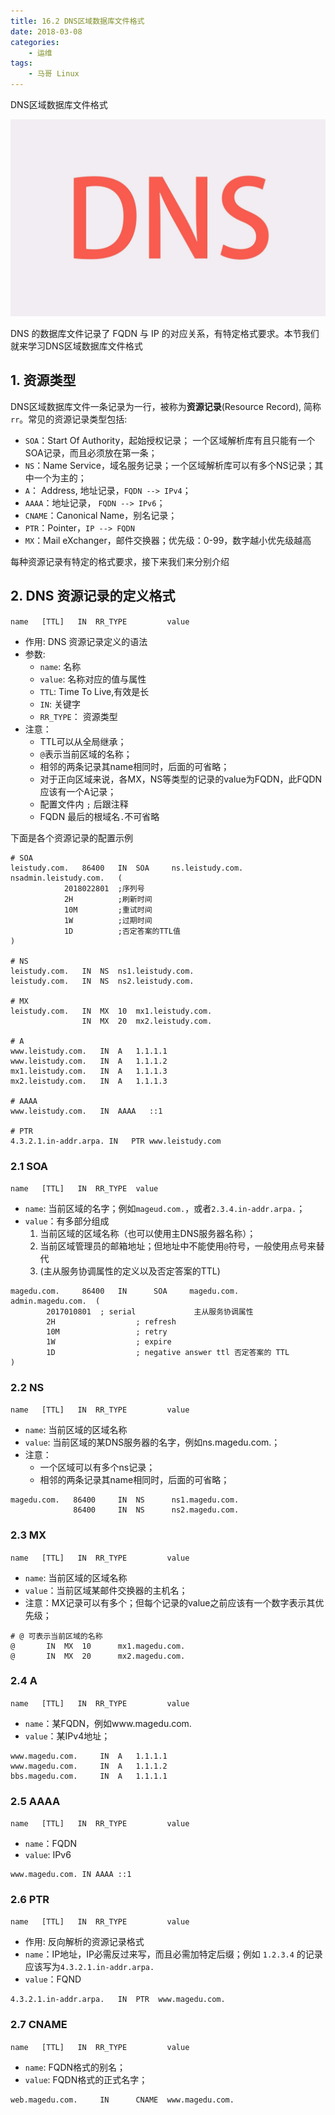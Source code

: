 ```yaml
---
title: 16.2 DNS区域数据库文件格式
date: 2018-03-08
categories:
    - 运维
tags:
    - 马哥 Linux
---
```


DNS区域数据库文件格式

![linux-mt](/images/linux_mt/dns_title.jpg)
<!-- more -->

DNS 的数据库文件记录了 FQDN 与 IP 的对应关系，有特定格式要求。本节我们就来学习DNS区域数据库文件格式

## 1. 资源类型
DNS区域数据库文件一条记录为一行，被称为**资源记录**(Resource Record), 简称`rr`。常见的资源记录类型包括:
- `SOA`：Start Of Authority，起始授权记录； 一个区域解析库有且只能有一个SOA记录，而且必须放在第一条；
- `NS`：Name Service，域名服务记录；一个区域解析库可以有多个NS记录；其中一个为主的；
- `A`： Address, 地址记录，`FQDN --> IPv4`；
- `AAAA`：地址记录， `FQDN --> IPv6`；
- `CNAME`：Canonical Name，别名记录；
- `PTR`：Pointer，`IP --> FQDN`
- `MX`：Mail eXchanger，邮件交换器；优先级：0-99，数字越小优先级越高

每种资源记录有特定的格式要求，接下来我们来分别介绍

## 2. DNS 资源记录的定义格式
`name  	[TTL] 	IN	RR_TYPE 		value`
- 作用: DNS 资源记录定义的语法
- 参数:
	- `name`: 名称
	- `value`: 名称对应的值与属性
	- `TTL`: Time To Live,有效是长
	- `IN`: 关键字
	- `RR_TYPE`： 资源类型
- 注意：
	- TTL可以从全局继承；
	- `@`表示当前区域的名称；
	- 相邻的两条记录其name相同时，后面的可省略；
	- 对于正向区域来说，各MX，NS等类型的记录的value为FQDN，此FQDN应该有一个A记录；
	- 配置文件内 `;` 后跟注释
	- FQDN 最后的根域名`.`不可省略

下面是各个资源记录的配置示例

```
# SOA
leistudy.com.   86400   IN  SOA     ns.leistudy.com.    nsadmin.leistudy.com.   (
            2018022801  ;序列号
            2H          ;刷新时间
            10M         ;重试时间
            1W          ;过期时间
            1D          ;否定答案的TTL值
)

# NS
leistudy.com.   IN  NS  ns1.leistudy.com.
leistudy.com.   IN  NS  ns2.leistudy.com.

# MX
leistudy.com.   IN  MX  10  mx1.leistudy.com.
                IN  MX  20  mx2.leistudy.com.

# A
www.leistudy.com.   IN  A   1.1.1.1
www.leistudy.com.   IN  A   1.1.1.2
mx1.leistudy.com.   IN  A   1.1.1.3
mx2.leistudy.com.   IN  A   1.1.1.3

# AAAA
www.leistudy.com.   IN  AAAA   ::1

# PTR
4.3.2.1.in-addr.arpa. IN   PTR www.leistudy.com
```

### 2.1 SOA
`name  	[TTL] 	IN	RR_TYPE  value`
- `name`: 当前区域的名字；例如`mageud.com.`，或者`2.3.4.in-addr.arpa.`；
- `value`：有多部分组成
	1. 当前区域的区域名称（也可以使用主DNS服务器名称）；
	2. 当前区域管理员的邮箱地址；但地址中不能使用`@`符号，一般使用点号来替代
	3. (主从服务协调属性的定义以及否定答案的TTL)

```
magedu.com. 	86400 	IN 		SOA 	magedu.com. 	admin.magedu.com.  (
		2017010801	; serial             主从服务协调属性
		2H 					; refresh
		10M 				; retry
		1W					; expire
		1D					; negative answer ttl 否定答案的 TTL
)
```

### 2.2 NS
`name  	[TTL] 	IN	RR_TYPE 		value`
- `name`: 当前区域的区域名称
- `value`: 当前区域的某DNS服务器的名字，例如ns.magedu.com.；
- 注意：
	- 一个区域可以有多个ns记录；
	- 相邻的两条记录其name相同时，后面的可省略；

```
magedu.com.   86400 	IN 	NS  	ns1.magedu.com.
              86400 	IN 	NS  	ns2.magedu.com.
```

### 2.3 MX
`name  	[TTL] 	IN	RR_TYPE 		value`
- `name`: 当前区域的区域名称
- `value`：当前区域某邮件交换器的主机名；
- 注意：MX记录可以有多个；但每个记录的value之前应该有一个数字表示其优先级；

```
# @ 可表示当前区域的名称
@ 		IN 	MX 	10  	mx1.magedu.com.
@ 		IN 	MX 	20  	mx2.magedu.com.
```

### 2.4  A
`name  	[TTL] 	IN	RR_TYPE 		value`
- `name`：某FQDN，例如www.magedu.com.
- `value`：某IPv4地址；

```
www.magedu.com.		IN 	A	1.1.1.1
www.magedu.com.		IN 	A	1.1.1.2
bbs.magedu.com.		IN 	A	1.1.1.1
```

### 2.5 AAAA
`name  	[TTL] 	IN	RR_TYPE 		value`
- `name`：FQDN
- `value`: IPv6

```
www.magedu.com. IN AAAA ::1
```

### 2.6 PTR
`name  	[TTL] 	IN	RR_TYPE 		value`
- 作用: 反向解析的资源记录格式
- `name`：IP地址，IP必需反过来写，而且必需加特定后缀；例如 `1.2.3.4` 的记录应该写为`4.3.2.1.in-addr.arpa.`
- `value`：FQND

```
4.3.2.1.in-addr.arpa.  	IN  PTR	 www.magedu.com.
```

### 2.7 CNAME
`name  	[TTL] 	IN	RR_TYPE 		value`
- `name`: FQDN格式的别名；
- `value`: FQDN格式的正式名字；

```
web.magedu.com.  	IN  	CNAME  www.magedu.com.
```
